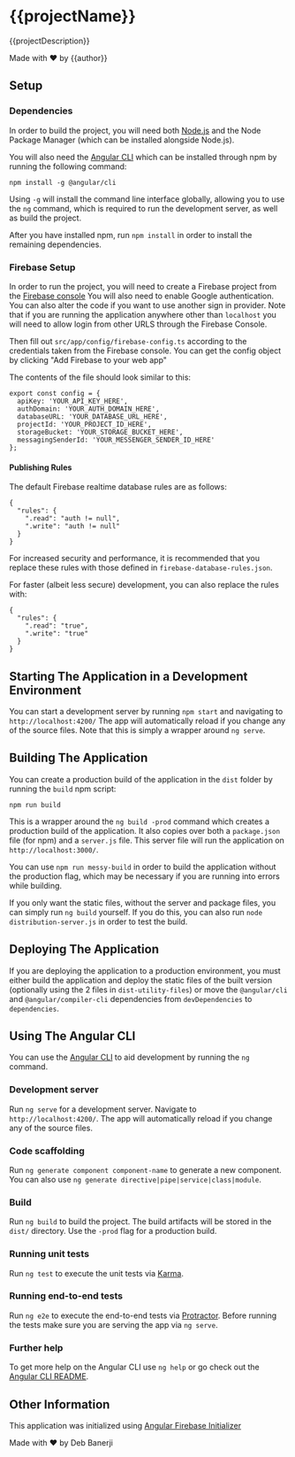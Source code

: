 # {{projectName}}

{{projectDescription}}

Made with ♥ by {{author}}

## Setup

### Dependencies

In order to build the project, you will need both [Node.js](https://nodejs.org/en/) and the Node Package Manager (which can be installed alongside Node.js).

You will also need the [Angular CLI](https://github.com/angular/angular-cli) which can be installed through npm by running the following command:

```
npm install -g @angular/cli
```

Using `-g` will install the command line interface globally, allowing you to use the `ng` command, which is required to run the development server, as well as build the project.

After you have installed npm, run `npm install` in order to install the remaining dependencies.

### Firebase Setup

In order to run the project, you will need to create a Firebase project from the [Firebase console](https://console.firebase.google.com/)
You will also need to enable Google authentication. You can also alter the code if you want to use another sign in provider.
Note that if you are running the application anywhere other than `localhost` you will need to allow login from other URLS through the Firebase Console.

Then fill out `src/app/config/firebase-config.ts` according to the credentials taken from the Firebase console. You can get the config object by clicking "Add Firebase to your web app"

The contents of the file should look similar to this:
```
export const config = {
  apiKey: 'YOUR_API_KEY_HERE',
  authDomain: 'YOUR_AUTH_DOMAIN_HERE',
  databaseURL: 'YOUR_DATABASE_URL_HERE',
  projectId: 'YOUR_PROJECT_ID_HERE',
  storageBucket: 'YOUR_STORAGE_BUCKET_HERE',
  messagingSenderId: 'YOUR_MESSENGER_SENDER_ID_HERE'
};
```
#### Publishing Rules

The default Firebase realtime database rules are as follows:
```
{
  "rules": {
    ".read": "auth != null",
    ".write": "auth != null"
  }
}
```
For increased security and performance, it is recommended that you replace these rules with those defined in `firebase-database-rules.json`.

For faster (albeit less secure) development, you can also replace the rules with:
```
{
  "rules": {
    ".read": "true",
    ".write": "true"
  }
}
```

## Starting The Application in a Development Environment

You can start a development server by running `npm start` and navigating to `http://localhost:4200/` The app will automatically reload if you change any of the source files.
Note that this is simply a wrapper around `ng serve`.

## Building The Application

You can create a production build of the application in the `dist` folder by running the `build` npm script:

`npm run build`

This is a wrapper around the `ng build -prod` command which creates a production build of the application. It also copies over both a `package.json` file (for npm) and a `server.js` file.
This server file will run the application on `http://localhost:3000/`.

You can use `npm run messy-build` in order to build the application without the production flag, which may be necessary if you are running into errors while building.

If you only want the static files, without the server and package files, you can simply run `ng build` yourself. If you do this, you can also run `node distribution-server.js` in order to test the build.

## Deploying The Application

If you are deploying the application to a production environment, you must either build the application and deploy the static files of the built version (optionally using the 2 files in `dist-utility-files`) or move the `@angular/cli` and `@angular/compiler-cli` dependencies from `devDependencies` to `dependencies`.

## Using The Angular CLI

You can use the [Angular CLI](https://github.com/angular/angular-cli) to aid development by running the `ng` command.

### Development server

Run `ng serve` for a development server. Navigate to `http://localhost:4200/`. The app will automatically reload if you change any of the source files.

### Code scaffolding

Run `ng generate component component-name` to generate a new component. You can also use `ng generate directive|pipe|service|class|module`.

### Build

Run `ng build` to build the project. The build artifacts will be stored in the `dist/` directory. Use the `-prod` flag for a production build.

### Running unit tests

Run `ng test` to execute the unit tests via [Karma](https://karma-runner.github.io).

### Running end-to-end tests

Run `ng e2e` to execute the end-to-end tests via [Protractor](http://www.protractortest.org/).
Before running the tests make sure you are serving the app via `ng serve`.

### Further help

To get more help on the Angular CLI use `ng help` or go check out the [Angular CLI README](https://github.com/angular/angular-cli/blob/master/README.md).

## Other Information

This application was initialized using [Angular Firebase Initializer](https://github.com/debkbanerji)

Made with ♥ by Deb Banerji
